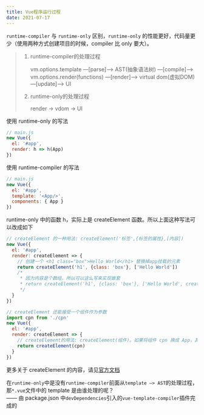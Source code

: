 ```yaml
---
title: Vue程序运行过程
date: 2021-07-17
---
```


`runtime-compiler` 与 `runtime-only` 区别，`runtime-only` 的性能更好，代码量更少（使用两种方式创建项目的时候，compiler 比 only 要大）。

> 1. runtime-compiler的处理过程
>
>     vm.options.template —[parse]—> AST(抽象语法树) —[compile]—> vm.options.render(functions) —[render]—> virtual dom(虚拟DOM) —[update]—> UI
>
> 2. runtime-only的处理过程
>
>     render -> vdom -> UI

使用 runtime-only 的写法

```javascript
// main.js
new Vue({
  el: '#app',
  render: h => h(App)
})
```

使用 runtime-compiler 的写法

```javascript
// main.js
new Vue({
  el: '#app',
  template: '<App/>',
  components: { App }
})
```

runtime-only 中的函数 h，实际上是 createElement 函数。所以上面这种写法可以改成如下

```javascript
// createElement 的一种用法: createElement('标签',{标签的属性},[内容])
new Vue({
  el: '#app',
  render: createElement => {
    // 创建一个 <h1 class="box">Hello World</h1> 替换掉app挂载的元素
    return createElement('h1', {class: 'box'}, ['Hello World'])
    /*
     * 因为内容是个数组，所以可以这么写来实现嵌套
     * return createElement('h1', {class: 'box'}, ['Hello World', createElement('button',['按钮'])])
     */
  }
})

// createElement 还能接受一个组件作为参数
import cpn from './cpn'
new Vue({
  el: '#app',
  render: createElement => {
    // createElement的用法: createElement(组件)。如果将组件 cpn 换成 App，其实就跟 runtime-only 的写法是一样的了
    return createElement(cpn)
  }
})
```

更多关于 createElement 的内容，请见[官方文档](https://cn.vuejs.org/v2/guide/render-function.html#createElement-%E5%8F%82%E6%95%B0)

在`runtime-only`中是没有`runtime-compiler`前面从`template —> AST`的处理过程，那`*.vue`文件中的 template 是由谁处理的呢？  
—— 由 package.json 中`devDependencies`引入的`vue-template-compiler`插件完成的
